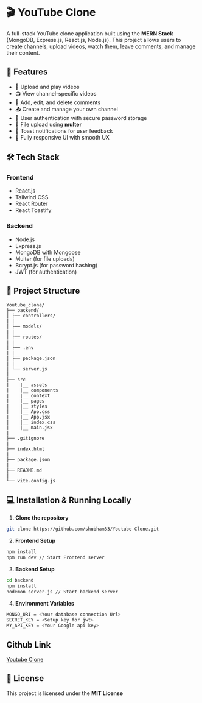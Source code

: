# 🎬 YouTube Clone

A full-stack YouTube clone application built using the **MERN Stack** (MongoDB, Express.js, React.js, Node.js). This project allows users to create channels, upload videos, watch them, leave comments, and manage their content.

## 🚀 Features

- 🎥 Upload and play videos
- 📺 View channel-specific videos
- 📝 Add, edit, and delete comments
- 📤 Create and manage your own channel
- 🔐 User authentication with secure password storage
- 📁 File upload using **multer**
- 💬 Toast notifications for user feedback
- 🎨 Fully responsive UI with smooth UX

## 🛠️ Tech Stack

### Frontend

- React.js
- Tailwind CSS
- React Router
- React Toastify

### Backend

- Node.js
- Express.js
- MongoDB with Mongoose
- Multer (for file uploads)
- Bcrypt.js (for password hashing)
- JWT (for authentication)

## 📂 Project Structure

```
Youtube_clone/
├── backend/
│ ├── controllers/
| |
│ ├── models/
| |
│ ├── routes/
| |
| ├── .env
| |
| ├── package.json
| |
│ └── server.js
|
├── src
|    |__ assets
|    |__ components
|    |__ context
|    |__ pages
|    |__ styles
|    |__ App.css
|    |__ App.jsx
|    |__ index.css
|    |__ main.jsx
|
├── .gitignore
|
├── index.html
|
├── package.json
|
├── README.md
|
└── vite.config.js
```

## 💻 Installation & Running Locally

1. **Clone the repository**

```bash
git clone https://github.com/shubham83/Youtube-Clone.git
```

2. **Frontend Setup**

```bash
npm install
npm run dev // Start Frontend server
```

3. **Backend Setup**

```bash
cd backend
npm install
nodemon server.js // Start backend server
```

4. **Environment Variables**

```bash
MONGO_URI = <Your database connection Url>
SECRET_KEY = <Setup key for jwt>
MY_API_KEY = <Your Google api key>
```

## Github Link

[Youtube Clone](https://github.com/shubham83/Youtube-Clone.git)

## 📄 License

This project is licensed under the **MIT License**
